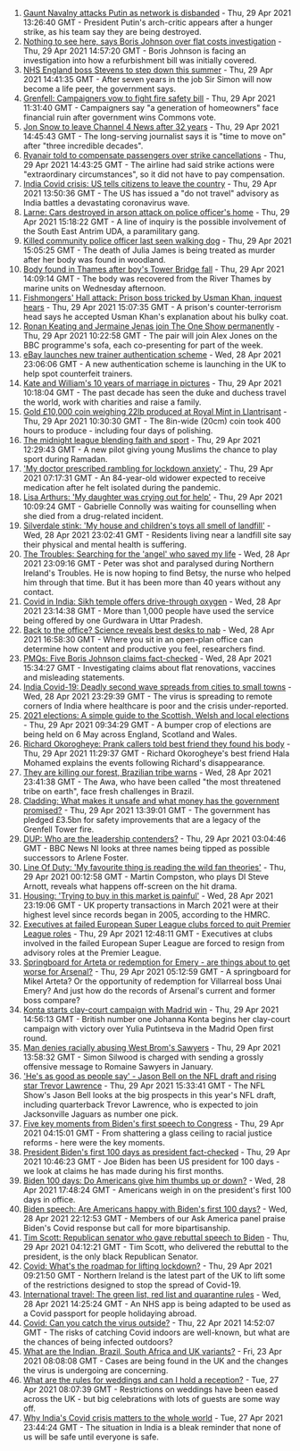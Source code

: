 1. [Gaunt Navalny attacks Putin as network is disbanded](https://www.bbc.co.uk/news/world-europe-56919934) - Thu, 29 Apr 2021 13:26:40 GMT - President Putin's arch-critic appears after a hunger strike, as his team say they are being destroyed.
2. [Nothing to see here, says Boris Johnson over flat costs investigation](https://www.bbc.co.uk/news/uk-politics-56926180) - Thu, 29 Apr 2021 14:57:20 GMT - Boris Johnson is facing an investigation into how a refurbishment bill was initially covered.
3. [NHS England boss Stevens to step down this summer](https://www.bbc.co.uk/news/health-56932988) - Thu, 29 Apr 2021 14:41:35 GMT - After seven years in the job Sir Simon will now become a life peer, the government says.
4. [Grenfell: Campaigners vow to fight fire safety bill](https://www.bbc.co.uk/news/uk-politics-56924131) - Thu, 29 Apr 2021 11:31:40 GMT - Campaigners say "a generation of homeowners" face financial ruin after government wins Commons vote.
5. [Jon Snow to leave Channel 4 News after 32 years](https://www.bbc.co.uk/news/entertainment-arts-56929987) - Thu, 29 Apr 2021 14:45:43 GMT - The long-serving journalist says it is "time to move on" after "three incredible decades".
6. [Ryanair told to compensate passengers over strike cancellations](https://www.bbc.co.uk/news/business-56929313) - Thu, 29 Apr 2021 14:43:25 GMT - The airline had said strike actions were "extraordinary circumstances", so it did not have to pay compensation.
7. [India Covid crisis: US tells citizens to leave the country](https://www.bbc.co.uk/news/world-asia-india-56932513) - Thu, 29 Apr 2021 13:50:36 GMT - The US has issued a "do not travel" advisory as India battles a devastating coronavirus wave.
8. [Larne: Cars destroyed in arson attack on police officer's home](https://www.bbc.co.uk/news/uk-northern-ireland-56929704) - Thu, 29 Apr 2021 15:18:22 GMT - A line of inquiry is the possible involvement of the South East Antrim UDA, a paramilitary gang.
9. [Killed community police officer last seen walking dog](https://www.bbc.co.uk/news/uk-england-kent-56925294) - Thu, 29 Apr 2021 15:05:25 GMT - The death of Julia James is being treated as murder after her body was found in woodland.
10. [Body found in Thames after boy's Tower Bridge fall](https://www.bbc.co.uk/news/uk-england-london-56925993) - Thu, 29 Apr 2021 14:09:14 GMT - The body was recovered from the River Thames by marine units on Wednesday afternoon.
11. [Fishmongers' Hall attack: Prison boss tricked by Usman Khan, inquest hears](https://www.bbc.co.uk/news/uk-england-london-56925994) - Thu, 29 Apr 2021 15:07:35 GMT - A prison's counter-terrorism head says he accepted Usman Khan's explanation about his bulky coat.
12. [Ronan Keating and Jermaine Jenas join The One Show permanently](https://www.bbc.co.uk/news/entertainment-arts-56925454) - Thu, 29 Apr 2021 10:22:58 GMT - The pair will join Alex Jones on the BBC programme's sofa, each co-presenting for part of the week.
13. [eBay launches new trainer authentication scheme](https://www.bbc.co.uk/news/business-56922493) - Wed, 28 Apr 2021 23:06:06 GMT - A new authentication scheme is launching in the UK to help spot counterfeit trainers.
14. [Kate and William's 10 years of marriage in pictures](https://www.bbc.co.uk/news/uk-56900811) - Thu, 29 Apr 2021 10:18:04 GMT - The past decade has seen the duke and duchess travel the world, work with charities and raise a family.
15. [Gold £10,000 coin weighing 22lb produced at Royal Mint in Llantrisant](https://www.bbc.co.uk/news/uk-wales-56920734) - Thu, 29 Apr 2021 10:30:30 GMT - The 8in-wide (20cm) coin took 400 hours to produce - including four days of polishing.
16. [The midnight league blending faith and sport](https://www.bbc.co.uk/news/uk-56928581) - Thu, 29 Apr 2021 12:29:43 GMT - A new pilot giving young Muslims the chance to play sport during Ramadan.
17. ['My doctor prescribed rambling for lockdown anxiety'](https://www.bbc.co.uk/news/uk-scotland-edinburgh-east-fife-56919166) - Thu, 29 Apr 2021 07:17:31 GMT - An 84-year-old widower expected to receive medication after he felt isolated during the pandemic.
18. [Lisa Arthurs: 'My daughter was crying out for help'](https://www.bbc.co.uk/news/uk-northern-ireland-56904534) - Thu, 29 Apr 2021 10:09:24 GMT - Gabrielle Connolly was waiting for counselling when she died from a drug-related incident.
19. [Silverdale stink: 'My house and children's toys all smell of landfill'](https://www.bbc.co.uk/news/uk-england-stoke-staffordshire-56917351) - Wed, 28 Apr 2021 23:02:41 GMT - Residents living near a landfill site say their physical and mental health is suffering.
20. [The Troubles: Searching for the 'angel' who saved my life](https://www.bbc.co.uk/news/stories-56904137) - Wed, 28 Apr 2021 23:09:16 GMT - Peter was shot and paralysed during Northern Ireland's Troubles. He is now hoping to find Betsy, the nurse who helped him through that time. But it has been more than 40 years without any contact.
21. [Covid in India: Sikh temple offers drive-through oxygen](https://www.bbc.co.uk/news/world-asia-56922494) - Wed, 28 Apr 2021 23:14:38 GMT - More than 1,000 people have used the service being offered by one Gurdwara in Uttar Pradesh.
22. [Back to the office? Science reveals best desks to nab](https://www.bbc.co.uk/news/health-56886313) - Wed, 28 Apr 2021 16:58:30 GMT - Where you sit in an open-plan office can determine how content and productive you feel, researchers find.
23. [PMQs: Five Boris Johnson claims fact-checked](https://www.bbc.co.uk/news/56915918) - Wed, 28 Apr 2021 15:34:27 GMT - Investigating claims about flat renovations, vaccines and misleading statements.
24. [India Covid-19: Deadly second wave spreads from cities to small towns](https://www.bbc.co.uk/news/world-asia-india-56913047) - Wed, 28 Apr 2021 23:29:39 GMT - The virus is spreading to remote corners of India where healthcare is poor and the crisis under-reported.
25. [2021 elections: A simple guide to the Scottish, Welsh and local elections](https://www.bbc.co.uk/news/uk-politics-56286643) - Thu, 29 Apr 2021 09:34:29 GMT - A bumper crop of elections are being held on 6 May across England, Scotland and Wales.
26. [Richard Okorogheye: Prank callers told best friend they found his body](https://www.bbc.co.uk/news/newsbeat-56917974) - Thu, 29 Apr 2021 11:29:37 GMT - Richard Okorogheye's best friend Hala Mohamed explains the events following Richard's disappearance.
27. [They are killing our forest, Brazilian tribe warns](https://www.bbc.co.uk/news/world-latin-america-56847952) - Wed, 28 Apr 2021 23:41:38 GMT - The Awa, who have been called "the most threatened tribe on earth", face fresh challenges in Brazil.
28. [Cladding: What makes it unsafe and what money has the government promised?](https://www.bbc.co.uk/news/explainers-56015129) - Thu, 29 Apr 2021 13:39:01 GMT - The government has pledged £3.5bn for safety improvements that are a legacy of the Grenfell Tower fire.
29. [DUP: Who are the leadership contenders?](https://www.bbc.co.uk/news/uk-northern-ireland-56915407) - Thu, 29 Apr 2021 03:04:46 GMT - BBC News NI looks at three names being tipped as possible successors to Arlene Foster.
30. [Line Of Duty: 'My favourite thing is reading the wild fan theories'](https://www.bbc.co.uk/news/newsbeat-56917121) - Thu, 29 Apr 2021 00:12:58 GMT - Martin Compston, who plays DI Steve Arnott, reveals what happens off-screen on the hit drama.
31. [Housing: 'Trying to buy in this market is painful'](https://www.bbc.co.uk/news/business-56906524) - Wed, 28 Apr 2021 23:19:06 GMT - UK property transactions in March 2021 were at their highest level since records began in 2005, according to the HMRC.
32. [Executives at failed European Super League clubs forced to quit Premier League roles](https://www.bbc.co.uk/sport/football/56931186) - Thu, 29 Apr 2021 12:48:11 GMT - Executives at clubs involved in the failed European Super League are forced to resign from advisory roles at the Premier League.
33. [Springboard for Arteta or redemption for Emery - are things about to get worse for Arsenal?](https://www.bbc.co.uk/sport/football/56836757) - Thu, 29 Apr 2021 05:12:59 GMT - A springboard for Mikel Arteta? Or the opportunity of redemption for Villarreal boss Unai Emery? And just how do the records of Arsenal's current and former boss compare?
34. [Konta starts clay-court campaign with Madrid win](https://www.bbc.co.uk/sport/tennis/56933044) - Thu, 29 Apr 2021 14:56:13 GMT - British number one Johanna Konta begins her clay-court campaign with victory over Yulia Putintseva in the Madrid Open first round.
35. [Man denies racially abusing West Brom's Sawyers](https://www.bbc.co.uk/news/uk-england-birmingham-56930113) - Thu, 29 Apr 2021 13:58:32 GMT - Simon Silwood is charged with sending a grossly offensive message to Romaine Sawyers in January.
36. ['He's as good as people say' - Jason Bell on the NFL draft and rising star Trevor Lawrence](https://www.bbc.co.uk/sport/av/american-football/56931865) - Thu, 29 Apr 2021 15:33:41 GMT - The NFL Show's Jason Bell looks at the big prospects in this year's NFL draft, including quarterback Trevor Lawrence, who is expected to join Jacksonville Jaguars as number one pick.
37. [Five key moments from Biden's first speech to Congress](https://www.bbc.co.uk/news/world-us-canada-56924684) - Thu, 29 Apr 2021 04:15:01 GMT - From shattering a glass ceiling to racial justice reforms - here were the key moments.
38. [President Biden's first 100 days as president fact-checked](https://www.bbc.co.uk/news/56901183) - Thu, 29 Apr 2021 10:46:23 GMT - Joe Biden has been US president for 100 days - we look at claims he has made during his first months.
39. [Biden 100 days: Do Americans give him thumbs up or down?](https://www.bbc.co.uk/news/world-us-canada-56919078) - Wed, 28 Apr 2021 17:48:24 GMT - Americans weigh in on the president's first 100 days in office.
40. [Biden speech: Are Americans happy with Biden's first 100 days?](https://www.bbc.co.uk/news/world-us-canada-56919077) - Wed, 28 Apr 2021 22:12:53 GMT - Members of our Ask America panel praise Biden's Covid response but call for more bipartisanship.
41. [Tim Scott: Republican senator who gave rebuttal speech to Biden](https://www.bbc.co.uk/news/world-us-canada-56919082) - Thu, 29 Apr 2021 04:12:21 GMT - Tim Scott, who delivered the rebuttal to the president, is the only black Republican Senator.
42. [Covid: What's the roadmap for lifting lockdown?](https://www.bbc.co.uk/news/explainers-52530518) - Thu, 29 Apr 2021 09:21:50 GMT - Northern Ireland is the latest part of the UK to lift some of the restrictions designed to stop the spread of Covid-19.
43. [International travel: The green list, red list and quarantine rules](https://www.bbc.co.uk/news/explainers-52544307) - Wed, 28 Apr 2021 14:25:24 GMT - An NHS app is being adapted to be used as a Covid passport for people holidaying abroad.
44. [Covid: Can you catch the virus outside?](https://www.bbc.co.uk/news/explainers-55680305) - Thu, 22 Apr 2021 14:52:07 GMT - The risks of catching Covid indoors are well-known, but what are the chances of being infected outdoors?
45. [What are the Indian, Brazil, South Africa and UK variants?](https://www.bbc.co.uk/news/health-55659820) - Fri, 23 Apr 2021 08:08:08 GMT - Cases are being found in the UK and the changes the virus is undergoing are concerning.
46. [What are the rules for weddings and can I hold a reception?](https://www.bbc.co.uk/news/explainers-52811509) - Tue, 27 Apr 2021 08:07:39 GMT - Restrictions on weddings have been eased across the UK - but big celebrations with lots of guests are some way off.
47. [Why India's Covid crisis matters to the whole world](https://www.bbc.co.uk/news/world-asia-india-56907007) - Tue, 27 Apr 2021 23:44:24 GMT - The situation in India is a bleak reminder that none of us will be safe until everyone is safe.
